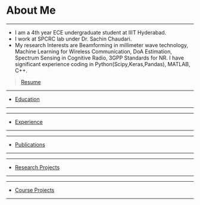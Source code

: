 # About Me

---

* I am a 4th year ECE undergraduate student at IIIT Hyderabad. 
* I work at SPCRC lab under Dr. Sachin Chaudari. 
* My research Interests are Beamforming in millimeter wave technology, Machine Learning for Wireless Communication, DoA Estimation, Spectrum Sensing in Cognitive Radio, 3GPP Standards for NR. I have significant experience coding in Python(Scipy,Keras,Pandas), MATLAB, C++. 
> [Resume](/pdf/Dara_SaiKrishnaCharanResume.pdf)

---
* [Education](/Education)
---
---
* [Experience](/Experience)
---


---
* [Publications](/Publication)
---


---
* [Research Projects](/ResearchProjects)
---
---
* [Course Projects](/CourseProjects)
---
